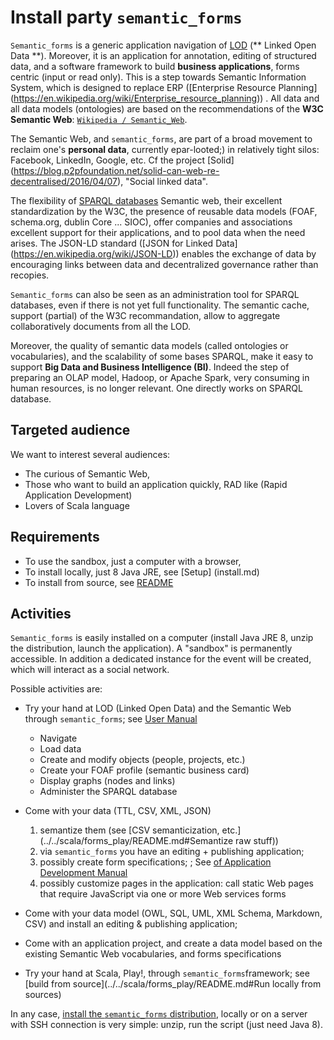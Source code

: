 <!-- pandoc --standalone install_party_semantic_forms.md> install_party_semantic_forms.html -->

# Install party `semantic_forms`

`Semantic_forms` is a generic application navigation of [LOD](https://fr.wikipedia.org/wiki/Linked_open_data) (** Linked Open Data **).
Moreover, it is an application for annotation, editing of structured data, and a software framework to build **business applications**, forms centric (input or read only). This is a step towards Semantic Information System, which is designed to replace ERP ([Enterprise Resource Planning] (https://en.wikipedia.org/wiki/Enterprise_resource_planning)) .
All data and all data models (ontologies) are based on the recommendations of the **W3C Semantic Web**:
[ `Wikipedia / Semantic_Web`](https://en.wikipedia.org/wiki/Semantic_Web).

The Semantic Web, and `semantic_forms`, are part of a broad movement to reclaim one's **personal data**, currently epar-looted;) in relatively tight silos: Facebook, LinkedIn, Google, etc.
Cf the project [Solid] (https://blog.p2pfoundation.net/solid-can-web-re-decentralised/2016/04/07), "Social linked data".

The flexibility of [SPARQL databases](https://fr.wikipedia.org/wiki/SPARQL) Semantic web, their excellent standardization by the W3C, the presence of reusable data models (FOAF, schema.org, dublin Core ... SIOC), offer companies and associations excellent support for their applications, and to pool data when the need arises. The JSON-LD standard ([JSON for Linked Data] (https://en.wikipedia.org/wiki/JSON-LD)) enables the exchange of data by encouraging links between data and decentralized governance rather than recopies.

`Semantic_forms` can also be seen as an administration tool for SPARQL databases, even if there is not yet full functionality. The semantic cache, support (partial) of the W3C recommandation, allow to aggregate collaboratively documents from all the LOD.

Moreover, the quality of semantic data models (called ontologies or vocabularies), and the scalability of some bases SPARQL, make it easy to support **Big Data and Business Intelligence (BI)**. Indeed the step of preparing an OLAP model, Hadoop, or Apache Spark, very consuming in human resources, is no longer relevant. One directly works on  SPARQL database.

## Targeted audience
We want to interest several audiences:

- The curious of Semantic Web,
- Those who want to build an application quickly, RAD like (Rapid Application Development)
- Lovers of Scala language

## Requirements
- To use the sandbox, just a computer with a browser,
- To install locally, just 8 Java JRE, see [Setup] (install.md)
- To install from source, see [README](../../scala/forms_play/README.md)

## Activities
`Semantic_forms` is easily installed on a computer (install Java JRE 8, unzip the distribution, launch the application). A "sandbox" is permanently accessible. In addition a dedicated instance for the event will be created, which will interact as a social network.

Possible activities are:

- Try your hand at LOD (Linked Open Data) and the Semantic Web through `semantic_forms`; see <a href="https://github.com/jmvanel/semantic_forms/wiki/User-Manual"> User Manual </a>
    * Navigate
    * Load data
    * Create   and modify objects (people, projects, etc.)
    * Create your FOAF profile  (semantic business card)
    * Display graphs (nodes and links)
    * Administer the SPARQL database 


- Come with your data (TTL, CSV, XML, JSON)
    1. semantize them (see [CSV semanticization, etc.](../../scala/forms_play/README.md#Semantize raw stuff))
    2. via `semantic_forms` you have an editing + publishing application;
    3. possibly create form specifications; ; See [of Application Development Manual](https://github.com/jmvanel/semantic_forms/wiki/Application-development-manual)
    4. possibly customize pages in the application: call static Web pages that require JavaScript via one or more Web services forms
- Come with your data model (OWL, SQL, UML, XML Schema, Markdown, CSV) and install an editing & publishing application;
- Come with an application project, and create a data model based on the existing Semantic Web vocabularies, and forms specifications
- Try your hand at Scala, Play!, through `semantic_forms`framework; see [build from source](../../scala/forms_play/README.md#Run locally from sources)

In any case, [install the `semantic_forms` distribution](install.md), locally or on a server with SSH connection is very simple: unzip, run the script (just need Java 8).


